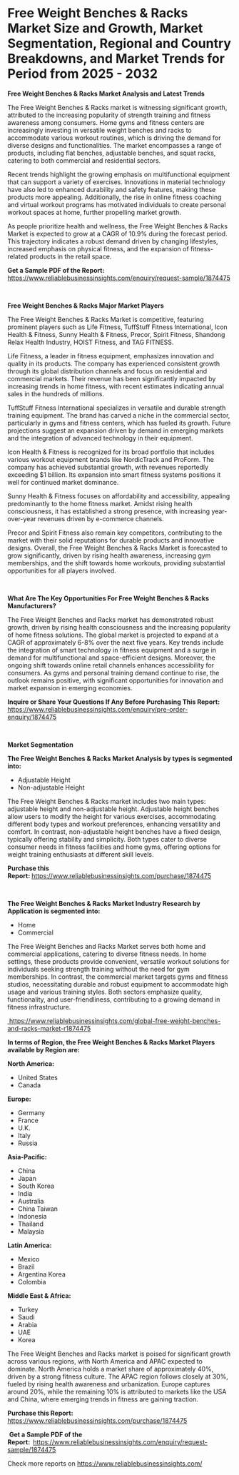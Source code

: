 <p><h1>Free Weight Benches & Racks Market Size and Growth, Market Segmentation, Regional and Country Breakdowns, and Market Trends for Period from 2025 -  2032</h1></p><p><strong>Free Weight Benches & Racks Market Analysis and Latest Trends</strong></p>
<p><p>The Free Weight Benches & Racks market is witnessing significant growth, attributed to the increasing popularity of strength training and fitness awareness among consumers. Home gyms and fitness centers are increasingly investing in versatile weight benches and racks to accommodate various workout routines, which is driving the demand for diverse designs and functionalities. The market encompasses a range of products, including flat benches, adjustable benches, and squat racks, catering to both commercial and residential sectors.</p><p>Recent trends highlight the growing emphasis on multifunctional equipment that can support a variety of exercises. Innovations in material technology have also led to enhanced durability and safety features, making these products more appealing. Additionally, the rise in online fitness coaching and virtual workout programs has motivated individuals to create personal workout spaces at home, further propelling market growth.</p><p>As people prioritize health and wellness, the Free Weight Benches & Racks Market is expected to grow at a CAGR of 10.9% during the forecast period. This trajectory indicates a robust demand driven by changing lifestyles, increased emphasis on physical fitness, and the expansion of fitness-related products in the retail space.</p></p>
<p><strong>Get a Sample PDF of the Report:&nbsp;</strong> <a href="https://www.reliablebusinessinsights.com/enquiry/request-sample/1874475?utm_campaign=2234&utm_medium=2&utm_source=Github&utm_content=ia&utm_term=10022025&utm_id=free-weight-benches-racks">https://www.reliablebusinessinsights.com/enquiry/request-sample/1874475</a></p>
<p>&nbsp;</p>
<p><strong>Free Weight Benches & Racks Major Market Players</strong></p>
<p><p>The Free Weight Benches & Racks Market is competitive, featuring prominent players such as Life Fitness, TuffStuff Fitness International, Icon Health & Fitness, Sunny Health & Fitness, Precor, Spirit Fitness, Shandong Relax Health Industry, HOIST Fitness, and TAG FITNESS. </p><p>Life Fitness, a leader in fitness equipment, emphasizes innovation and quality in its products. The company has experienced consistent growth through its global distribution channels and focus on residential and commercial markets. Their revenue has been significantly impacted by increasing trends in home fitness, with recent estimates indicating annual sales in the hundreds of millions.</p><p>TuffStuff Fitness International specializes in versatile and durable strength training equipment. The brand has carved a niche in the commercial sector, particularly in gyms and fitness centers, which has fueled its growth. Future projections suggest an expansion driven by demand in emerging markets and the integration of advanced technology in their equipment.</p><p>Icon Health & Fitness is recognized for its broad portfolio that includes various workout equipment brands like NordicTrack and ProForm. The company has achieved substantial growth, with revenues reportedly exceeding $1 billion. Its expansion into smart fitness systems positions it well for continued market dominance.</p><p>Sunny Health & Fitness focuses on affordability and accessibility, appealing predominantly to the home fitness market. Amidst rising health consciousness, it has established a strong presence, with increasing year-over-year revenues driven by e-commerce channels.</p><p>Precor and Spirit Fitness also remain key competitors, contributing to the market with their solid reputations for durable products and innovative designs. Overall, the Free Weight Benches & Racks Market is forecasted to grow significantly, driven by rising health awareness, increasing gym memberships, and the shift towards home workouts, providing substantial opportunities for all players involved.</p></p>
<p>&nbsp;</p>
<p><strong>What Are The Key Opportunities For Free Weight Benches & Racks Manufacturers?</strong></p>
<p><p>The Free Weight Benches and Racks market has demonstrated robust growth, driven by rising health consciousness and the increasing popularity of home fitness solutions. The global market is projected to expand at a CAGR of approximately 6-8% over the next five years. Key trends include the integration of smart technology in fitness equipment and a surge in demand for multifunctional and space-efficient designs. Moreover, the ongoing shift towards online retail channels enhances accessibility for consumers. As gyms and personal training demand continue to rise, the outlook remains positive, with significant opportunities for innovation and market expansion in emerging economies.</p></p>
<p><strong>Inquire or Share Your Questions If Any Before Purchasing This Report:</strong> <a href="https://www.reliablebusinessinsights.com/enquiry/pre-order-enquiry/1874475?utm_campaign=2234&utm_medium=2&utm_source=Github&utm_content=ia&utm_term=10022025&utm_id=free-weight-benches-racks">https://www.reliablebusinessinsights.com/enquiry/pre-order-enquiry/1874475</a></p>
<p>&nbsp;</p>
<p><strong>Market Segmentation</strong></p>
<p><strong>The Free Weight Benches & Racks Market Analysis by types is segmented into:</strong></p>
<p><ul><li>Adjustable Height</li><li>Non-adjustable Height</li></ul></p>
<p><p>The Free Weight Benches & Racks market includes two main types: adjustable height and non-adjustable height. Adjustable height benches allow users to modify the height for various exercises, accommodating different body types and workout preferences, enhancing versatility and comfort. In contrast, non-adjustable height benches have a fixed design, typically offering stability and simplicity. Both types cater to diverse consumer needs in fitness facilities and home gyms, offering options for weight training enthusiasts at different skill levels.</p></p>
<p><strong>Purchase this Report:&nbsp;</strong><a href="https://www.reliablebusinessinsights.com/purchase/1874475?utm_campaign=2234&utm_medium=2&utm_source=Github&utm_content=ia&utm_term=10022025&utm_id=free-weight-benches-racks">https://www.reliablebusinessinsights.com/purchase/1874475</a></p>
<p>&nbsp;</p>
<p><strong>The Free Weight Benches & Racks Market Industry Research by Application is segmented into:</strong></p>
<p><ul><li>Home</li><li>Commercial</li></ul></p>
<p><p>The Free Weight Benches and Racks Market serves both home and commercial applications, catering to diverse fitness needs. In home settings, these products provide convenient, versatile workout solutions for individuals seeking strength training without the need for gym memberships. In contrast, the commercial market targets gyms and fitness studios, necessitating durable and robust equipment to accommodate high usage and various training styles. Both sectors emphasize quality, functionality, and user-friendliness, contributing to a growing demand in fitness infrastructure.</p></p>
<p><a href="https://www.reliablebusinessinsights.com/global-free-weight-benches-and-racks-market-r1874475?utm_campaign=2234&utm_medium=2&utm_source=Github&utm_content=ia&utm_term=10022025&utm_id=free-weight-benches-racks">&nbsp;https://www.reliablebusinessinsights.com/global-free-weight-benches-and-racks-market-r1874475</a></p>
<p><strong>In terms of Region, the Free Weight Benches & Racks Market Players available by Region are:</strong></p>
<p>
    <p> <strong> North America: </strong>
        <ul>
            <li>United States</li>
            <li>Canada</li>
        </ul>
        </p> 
    <p> <strong> Europe: </strong>
        <ul>
            <li>Germany</li>
            <li>France</li>
            <li>U.K.</li>
            <li>Italy</li>
            <li>Russia</li>
        </ul>
        </p> 
    <p> <strong> Asia-Pacific: </strong>
        <ul>
            <li>China</li>
            <li>Japan</li>
            <li>South Korea</li>
            <li>India</li>
            <li>Australia</li>
            <li>China Taiwan</li>
            <li>Indonesia</li>
            <li>Thailand</li>
            <li>Malaysia</li>
        </ul>
        </p> 
    <p> <strong> Latin America: </strong>
        <ul>
            <li>Mexico</li>
            <li>Brazil</li>
            <li>Argentina Korea</li>
            <li>Colombia</li>
        </ul>
        </p> 
    <p> <strong> Middle East & Africa: </strong>
        <ul>
            <li>Turkey</li>
            <li>Saudi</li>
            <li>Arabia</li>
            <li>UAE</li>
            <li>Korea</li>
        </ul>
    </p>
    </p>
<p><p>The Free Weight Benches and Racks market is poised for significant growth across various regions, with North America and APAC expected to dominate. North America holds a market share of approximately 40%, driven by a strong fitness culture. The APAC region follows closely at 30%, fueled by rising health awareness and urbanization. Europe captures around 20%, while the remaining 10% is attributed to markets like the USA and China, where emerging trends in fitness are gaining traction.</p></p>
<p><strong>Purchase this Report: </strong><a href="https://www.reliablebusinessinsights.com/purchase/1874475?utm_campaign=2234&utm_medium=2&utm_source=Github&utm_content=ia&utm_term=10022025&utm_id=free-weight-benches-racks">https://www.reliablebusinessinsights.com/purchase/1874475</a></p>
<p>&nbsp;<strong>Get a Sample PDF of the Report:&nbsp;&nbsp;</strong><a href="https://www.reliablebusinessinsights.com/enquiry/request-sample/1874475?utm_campaign=2234&utm_medium=2&utm_source=Github&utm_content=ia&utm_term=10022025&utm_id=free-weight-benches-racks">https://www.reliablebusinessinsights.com/enquiry/request-sample/1874475</a></p>
<p><strong></strong></p>
<p>Check more reports on <a href="https://www.reliablebusinessinsights.com/?utm_campaign=2234&utm_medium=2&utm_source=Github&utm_content=ia&utm_term=10022025&utm_id=free-weight-benches-racks">https://www.reliablebusinessinsights.com/</a></p>